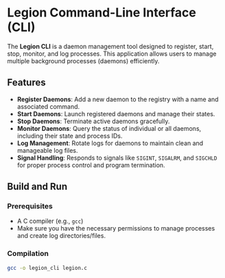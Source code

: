# Legion Command-Line Interface (CLI)

The **Legion CLI** is a daemon management tool designed to register, start, stop, monitor, and log processes. This application allows users to manage multiple background processes (daemons) efficiently.

## Features
- **Register Daemons**: Add a new daemon to the registry with a name and associated command.
- **Start Daemons**: Launch registered daemons and manage their states.
- **Stop Daemons**: Terminate active daemons gracefully.
- **Monitor Daemons**: Query the status of individual or all daemons, including their state and process IDs.
- **Log Management**: Rotate logs for daemons to maintain clean and manageable log files.
- **Signal Handling**: Responds to signals like `SIGINT`, `SIGALRM`, and `SIGCHLD` for proper process control and program termination.

## Build and Run
### Prerequisites
- A C compiler (e.g., `gcc`)
- Make sure you have the necessary permissions to manage processes and create log directories/files.

### Compilation
```bash
gcc -o legion_cli legion.c
